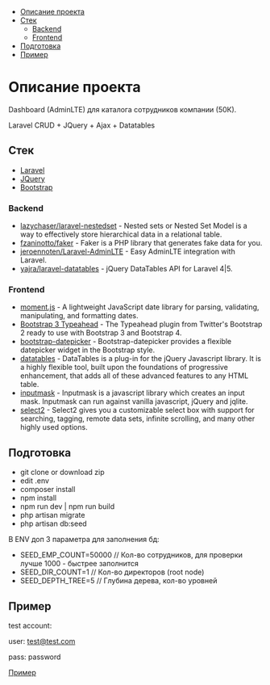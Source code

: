 - [Описание проекта](#Описание-проекта)
- [Cтек](#Cтек)
    - [Backend](#Backend)
    - [Frontend](#Frontend)
- [Подготовка](#Подготовка)
- [Пример](#Пример)

# Описание проекта

 <p>Dashboard (AdminLTE) для каталога сотрудников компании (50К).</p>
 <p>Laravel CRUD + JQuery + Ajax + Datatables</p>

## Cтек

* [Laravel](https://github.com/laravel/laravel)
* [JQuery](https://github.com/jquery/jquery)
* [Bootstrap](https://github.com/twbs/bootstrap)

### Backend

* [lazychaser/laravel-nestedset](https://github.com/lazychaser/laravel-nestedset) -  Nested sets or Nested Set Model is a way to effectively store hierarchical data in a relational table.
* [fzaninotto/faker](https://github.com/fzaninotto/Faker) - Faker is a PHP library that generates fake data for you.
* [jeroennoten/Laravel-AdminLTE](https://github.com/jeroennoten/Laravel-AdminLTE) - Easy AdminLTE integration with Laravel.
* [yajra/laravel-datatables](https://github.com/yajra/laravel-datatables) - jQuery DataTables API for Laravel 4|5.

### Frontend
* [moment.js](https://github.com/moment/moment) - A lightweight JavaScript date library for parsing, validating, manipulating, and formatting dates.
* [Bootstrap 3 Typeahead](https://github.com/bassjobsen/Bootstrap-3-Typeahead) - The Typeahead plugin from Twitter's Bootstrap 2 ready to use with Bootstrap 3 and Bootstrap 4.
* [bootstrap-datepicker](https://bootstrap-datepicker.readthedocs.io/en/latest/) - Bootstrap-datepicker provides a flexible datepicker widget in the Bootstrap style.
* [datatables](https://datatables.net/) - DataTables is a plug-in for the jQuery Javascript library. It is a highly flexible tool, built upon the foundations of progressive enhancement, that adds all of these advanced features to any HTML table.
* [inputmask](https://github.com/RobinHerbots/Inputmask) - Inputmask is a javascript library which creates an input mask. Inputmask can run against vanilla javascript, jQuery and jqlite.
* [select2](https://select2.org/) - Select2 gives you a customizable select box with support for searching, tagging, remote data sets, infinite scrolling, and many other highly used options.

## Подготовка

* git clone or download zip
* edit .env
* composer install
* npm install
* npm run dev | npm run build
* php artisan migrate
* php artisan db:seed

В ENV доп 3 параметра для заполнения бд:

* SEED_EMP_COUNT=50000 // Кол-во сотрудников, для проверки лучше 1000 - быстрее заполнится
* SEED_DIR_COUNT=1 // Кол-во директоров (root node)
* SEED_DEPTH_TREE=5 // Глубина дерева, кол-во уровней

## Пример
test account:

user: test@test.com

pass: password

[Пример](https://laracrudapppp.000webhostapp.com/)

